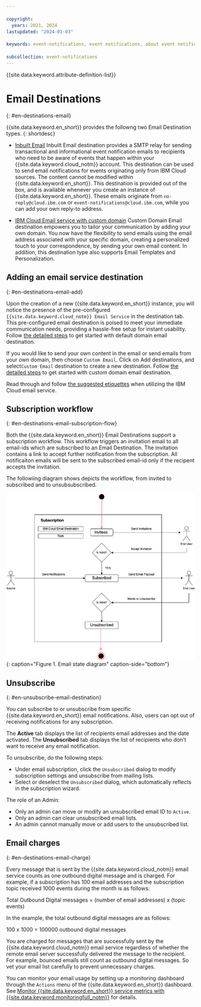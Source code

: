```yaml
---

copyright:
  years: 2021, 2024
lastupdated: "2024-01-03"

keywords: event-notifications, event notifications, about event notifications, destinations, email

subcollection: event-notifications
---
```


{{site.data.keyword.attribute-definition-list}}

# Email Destinations
{: #en-destinations-email}

{{site.data.keyword.en_short}} provides the followng two Email Destination types.
{: shortdesc}

- [Inbuilt Email](/docs/event-notifications?topic=en-destination-email-destination-default)
Inbuilt Email destination provides a SMTP relay for sending transactional and informational event notification emails to recipients who need to be aware of events that happen within your {{site.data.keyword.cloud_notm}} account. This destination can be used to send email notifications for events originating only from IBM Cloud sources.  The content cannot be modified within {{site.data.keyword.en_short}}. This destination is provided out of the box, and is available whenever you create an instance of {{site.data.keyword.en_short}}. These emails originate from `no-reply@cloud.ibm.com` or `event-notifications@cloud.ibm.com`, while you can add your own reply-to address. 

- [IBM Cloud Email service with custom domain](/docs/event-notifications?topic=event-notifications-en-destinations-custom-domain)
Custom Domain Email destination empowers you to tailor your communication by adding your own domain. You now have the flexibility to send emails using the email address associated with your specific domain, creating a personalized touch to your correspondence, by sending your own email content. In addition, this destination type also supports Email Templates and Personalization. 


## Adding an email service destination
{: #en-destinations-email-add}

Upon the creation of a new {{site.data.keyword.en_short}} instance, you will notice the presence of the  pre-configured `{{site.data.keyword.cloud_notm}} Email Service` in the destination tab. This pre-configured email destination is poised to meet your immediate communication needs, providing a hassle-free setup for instant usability. Follow [the detailed steps](/docs/event-notifications?topic=event-notifications-en-destination-email-destination-default) to get started with default domain email destination.

If you would like to send your own content in the email or send emails from your own domain, then choose `Custom Email`. Click on  Add destinations, and select`Custom Email` destination to create a new destination. Follow [the detailed steps](/docs/event-notifications?topic=event-notifications-en-destinations-custom-domain) to get started with custom domain email destination.

Read through and follow [the suggested etiquettes](/docs/event-notifications?topic=event-notifications-en-email-bestpractices) when utilizing the IBM Cloud email service.

## Subscription workflow
{: #en-destinations-email-subscription-flow}

Both the {{site.data.keyword.en_short}} Email Destinations support a subscription workflow. This workflow triggers an invitation email to all email-ids which are subscribed to an Email Destination. The invitation contains a link to accept further notification from the subscription. All notificaiton emails will be sent to the subscribed email-id only if the recipent accepts the invitation.  

The followiing diagram shows depicts the workflow, from invited to subscribed and to unsubsubscribed.

![Email state-diagram](images/en-email-state-diagram.png "Email state diagram"){: caption="Figure 1. Email state diagram" caption-side="bottom"}


## Unsubscribe
{: #en-unsubscribe-email-destination}

You can subscribe to or unsubscribe from specific {{site.data.keyword.en_short}} email notifications. Also, users can opt out of receiving notifications for any subscription.

The **Active** tab displays the list of recipients email addresses and the date activated. The **Unsubscribed** tab displays the list of recipients who don't want to receive any email notification.

To unsubscribe, do the following steps:
- Under email subscription, click the `Unsubscribed` dialog to modify subscription settings and unsubscribe from mailing lists.
- Select or deselect the `Unsubscribed` dialog, which automatically reflects in the subscription wizard.

The role of an Admin:
- Only an admin can move or modify an unsubscribed email ID to `Active`.
- Only an admin can clear unsubscribed email lists.
- An admin cannot manually move or add users to the unsubscribed list.

## Email charges
{: #en-destinations-email-charge}

Every message that is sent by the {{site.data.keyword.cloud_notm}} email service counts as one outbound digital message and is charged. For example, if a subscription has 100 email addresses and the subscription topic received 1000 events during the month is as follows:

Total Outbound Digital messages = (number of email addresses) x (topic events)

In the example, the total outbound digital messages are as follows:

100 x 1000 = 100000 outbound digital messages

You are charged for messages that are successfully sent by the {{site.data.keyword.cloud_notm}} email service regardless of whether the remote email server successfully delivered the message to the recipient. For example, bounced emails still count as outbound digital messages. So vet your email list carefully to prevent unnecessary charges.

You can monitor your email usage by setting up a monitoring dashboard through the `Actions` menu of the {{site.data.keyword.en_short}} dashboard. See [Monitor {{site.data.keyword.en_short}} service metrics with {{site.data.keyword.monitoringfull_notm}}](/docs/event-notifications?topic=event-notifications-en-monitoring#en-monitoring) for details.
